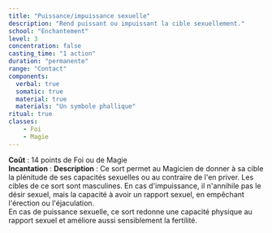```yaml
---
title: "Puissance/impuissance sexuelle"
description: "Rend puissant ou impuissant la cible sexuellement."
school: "Enchantement"
level: 3
concentration: false
casting_time: "1 action"
duration: "permanente"
range: "Contact"
components:
  verbal: true
  somatic: true
  material: true
  materials: "Un symbole phallique"
ritual: true
classes:
    - Foi
    - Magie
---
```

**Coût** : 14 points de Foi ou de Magie    
**Incantation** : 
**Description** : Ce sort permet au Magicien de donner à sa cible la plénitude de ses capacités sexuelles ou au contraire de l'en priver. Les cibles de ce sort sont masculines. En cas d'impuissance, il n'annihile pas le désir sexuel, mais la capacité à avoir un rapport sexuel, en empêchant l'érection ou l'éjaculation.  
En cas de puissance sexuelle, ce sort redonne une capacité physique au rapport sexuel et améliore aussi sensiblement la fertilité.  
